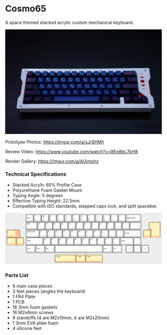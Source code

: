 # Cosmo65
A space themed stacked acrylic custom mechanical keyboard.

![alt text](https://github.com/fiction99/Cosmo65/blob/main/media/photo4.jpg?rae=true)

Prototype Photos: https://imgur.com/a/sJrSHMh

Review Video: https://www.youtube.com/watch?v=l8Ee8bL7bH8

Render Gallery: https://imgur.com/a/AUimohz

### Technical Specifications ###

* Stacked Acrylic 65% Profile Case
* Polyurethane Foam Gasket Mount
* Typing Angle: 5 degrees
* Effective Typing Height: 22.5mm
* Compatible with ISO standards, stepped caps lock, and split spacebar.

![alt text](https://github.com/fiction99/Cosmo65/blob/main/media/cosmo65layout.png?rae=true)

  
### Parts List ###
* 8 main case pieces 
* 3 feet pieces (angles the keyboard)
* 1 FR4 Plate
* 1 PCB
* 16 3mm foam gaskets 
* 16 M2x8mm screws
* 8 standoffs (4 are M2x10mm, 4 are M2x20mm)
* 1 3mm EVA plate foam
* 4 silicone feet
